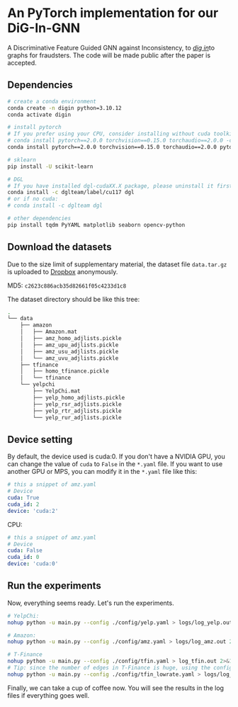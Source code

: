 # An PyTorch implementation for our DiG-In-GNN
A Discriminative Feature Guided GNN against Inconsistency, to <u><i>dig in</i></u>to graphs for fraudsters. The code will be made public after the paper is accepted.

## Dependencies
<!-- `requirements.yaml` is for creating a conda environment.

Or it also can be installed step by step like: -->

```bash
# create a conda environment
conda create -n digin python=3.10.12
conda activate digin

# install pytorch
# If you prefer using your CPU, consider installing without cuda toolkit. Alternatively, you can install it without cuda toolkit, which may also work well on a CPU.
# conda install pytorch==2.0.0 torchvision==0.15.0 torchaudio==2.0.0 -c pytorch
conda install pytorch==2.0.0 torchvision==0.15.0 torchaudio==2.0.0 pytorch-cuda=11.7 -c pytorch -c nvidia

# sklearn
pip install -U scikit-learn

# DGL
# If you have installed dgl-cudaXX.X package, please uninstall it first.
conda install -c dglteam/label/cu117 dgl
# or if no cuda:
# conda install -c dglteam dgl

# other dependencies
pip install tqdm PyYAML matplotlib seaborn opencv-python
```

## Download the datasets

Due to the size limit of supplementary material, the dataset file `data.tar.gz` is uploaded to [Dropbox](https://www.dropbox.com/scl/fi/cas4ewe8s6o5nrvmlso14/data.tar.gz?rlkey=fwk7yaj3mz8o9icjq55mxdczc&dl=0) anonymously.

MD5: `c2623c886acb35d82661f05c4233d1c8`

The dataset directory should be like this tree:
```bash
.
└── data
    ├── amazon
    │   ├── Amazon.mat
    │   ├── amz_homo_adjlists.pickle
    │   ├── amz_upu_adjlists.pickle
    │   ├── amz_usu_adjlists.pickle
    │   └── amz_uvu_adjlists.pickle
    ├── tfinance
    │   ├── homo_tfinance.pickle
    │   └── tfinance
    └── yelpchi
        ├── YelpChi.mat
        ├── yelp_homo_adjlists.pickle
        ├── yelp_rsr_adjlists.pickle
        ├── yelp_rtr_adjlists.pickle
        └── yelp_rur_adjlists.pickle
```

## Device setting
By default, the device used is cuda:0. If you don't have a NVIDIA GPU, you can change the value of `cuda` to `False` in the `*.yaml` file. If you want to use another GPU or MPS, you can modify it in the `*.yaml` file like this:

```yaml
# this a snippet of amz.yaml
# Device
cuda: True
cuda_id: 2
device: 'cuda:2'
```
CPU:
```yaml
# this a snippet of amz.yaml
# Device
cuda: False
cuda_id: 0
device: 'cuda:0'
```

## Run the experiments
Now, everything seems ready. Let's run the experiments.

```bash
# YelpChi:
nohup python -u main.py --config ./config/yelp.yaml > logs/log_yelp.out 2>&1 &

# Amazon:
nohup python -u main.py --config ./config/amz.yaml > logs/log_amz.out 2>&1 &

# T-Finance
nohup python -u main.py --config ./config/tfin.yaml > log_tfin.out 2>&1 &
# Tip: since the number of edges in T-Finance is huge, using the config file `tfin_lowrate.yaml` in the `config` directory may be faster.
nohup python -u main.py --config ./config/tfin_lowrate.yaml > logs/log_tfin_lowrate.out 2>&1 &
```

Finally, we can take a cup of coffee now. You will see the results in the log files if everything goes well.